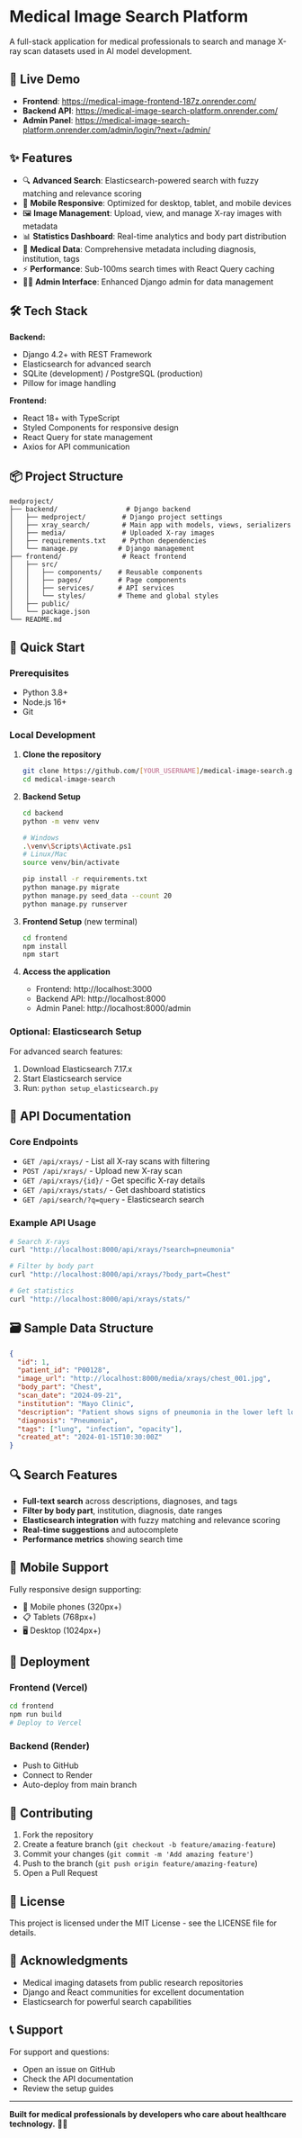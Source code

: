 # Medical Image Search Platform

A full-stack application for medical professionals to search and manage X-ray scan datasets used in AI model development.

## 🚀 Live Demo

- **Frontend**: https://medical-image-frontend-187z.onrender.com/
- **Backend API**: https://medical-image-search-platform.onrender.com/
- **Admin Panel**: https://medical-image-search-platform.onrender.com/admin/login/?next=/admin/

## ✨ Features

- 🔍 **Advanced Search**: Elasticsearch-powered search with fuzzy matching and relevance scoring
- 📱 **Mobile Responsive**: Optimized for desktop, tablet, and mobile devices
- 🖼️ **Image Management**: Upload, view, and manage X-ray images with metadata
- 📊 **Statistics Dashboard**: Real-time analytics and body part distribution
- 🏥 **Medical Data**: Comprehensive metadata including diagnosis, institution, tags
- ⚡ **Performance**: Sub-100ms search times with React Query caching
- 👨‍⚽ **Admin Interface**: Enhanced Django admin for data management

## 🛠️ Tech Stack

**Backend:**
- Django 4.2+ with REST Framework
- Elasticsearch for advanced search
- SQLite (development) / PostgreSQL (production)
- Pillow for image handling

**Frontend:**
- React 18+ with TypeScript
- Styled Components for responsive design
- React Query for state management
- Axios for API communication

## 📦 Project Structure

```
medproject/
├── backend/                 # Django backend
│   ├── medproject/         # Django project settings
│   ├── xray_search/        # Main app with models, views, serializers
│   ├── media/              # Uploaded X-ray images
│   ├── requirements.txt    # Python dependencies
│   └── manage.py          # Django management
├── frontend/               # React frontend
│   ├── src/
│   │   ├── components/    # Reusable components
│   │   ├── pages/         # Page components
│   │   ├── services/      # API services
│   │   └── styles/        # Theme and global styles
│   ├── public/
│   └── package.json
└── README.md
```

## 🚀 Quick Start

### Prerequisites
- Python 3.8+
- Node.js 16+
- Git

### Local Development

1. **Clone the repository**
   ```bash
   git clone https://github.com/[YOUR_USERNAME]/medical-image-search.git
   cd medical-image-search
   ```

2. **Backend Setup**
   ```bash
   cd backend
   python -m venv venv
   
   # Windows
   .\venv\Scripts\Activate.ps1
   # Linux/Mac
   source venv/bin/activate
   
   pip install -r requirements.txt
   python manage.py migrate
   python manage.py seed_data --count 20
   python manage.py runserver
   ```

3. **Frontend Setup** (new terminal)
   ```bash
   cd frontend
   npm install
   npm start
   ```

4. **Access the application**
   - Frontend: http://localhost:3000
   - Backend API: http://localhost:8000
   - Admin Panel: http://localhost:8000/admin

### Optional: Elasticsearch Setup

For advanced search features:

1. Download Elasticsearch 7.17.x
2. Start Elasticsearch service
3. Run: `python setup_elasticsearch.py`

## 📖 API Documentation

### Core Endpoints

- `GET /api/xrays/` - List all X-ray scans with filtering
- `POST /api/xrays/` - Upload new X-ray scan
- `GET /api/xrays/{id}/` - Get specific X-ray details
- `GET /api/xrays/stats/` - Get dashboard statistics
- `GET /api/search/?q=query` - Elasticsearch search

### Example API Usage

```bash
# Search X-rays
curl "http://localhost:8000/api/xrays/?search=pneumonia"

# Filter by body part
curl "http://localhost:8000/api/xrays/?body_part=Chest"

# Get statistics
curl "http://localhost:8000/api/xrays/stats/"
```

## 🗃️ Sample Data Structure

```json
{
  "id": 1,
  "patient_id": "P00128",
  "image_url": "http://localhost:8000/media/xrays/chest_001.jpg",
  "body_part": "Chest",
  "scan_date": "2024-09-21",
  "institution": "Mayo Clinic",
  "description": "Patient shows signs of pneumonia in the lower left lobe.",
  "diagnosis": "Pneumonia",
  "tags": ["lung", "infection", "opacity"],
  "created_at": "2024-01-15T10:30:00Z"
}
```

## 🔍 Search Features

- **Full-text search** across descriptions, diagnoses, and tags
- **Filter by body part**, institution, diagnosis, date ranges
- **Elasticsearch integration** with fuzzy matching and relevance scoring
- **Real-time suggestions** and autocomplete
- **Performance metrics** showing search time

## 📱 Mobile Support

Fully responsive design supporting:
- 📱 Mobile phones (320px+)
- 📋 Tablets (768px+)
- 🖥️ Desktop (1024px+)

## 🚀 Deployment

### Frontend (Vercel)
```bash
cd frontend
npm run build
# Deploy to Vercel
```

### Backend (Render)
- Push to GitHub
- Connect to Render
- Auto-deploy from main branch

## 🤝 Contributing

1. Fork the repository
2. Create a feature branch (`git checkout -b feature/amazing-feature`)
3. Commit your changes (`git commit -m 'Add amazing feature'`)
4. Push to the branch (`git push origin feature/amazing-feature`)
5. Open a Pull Request

## 📄 License

This project is licensed under the MIT License - see the LICENSE file for details.

## 🙏 Acknowledgments

- Medical imaging datasets from public research repositories
- Django and React communities for excellent documentation
- Elasticsearch for powerful search capabilities

## 📞 Support

For support and questions:
- Open an issue on GitHub
- Check the API documentation
- Review the setup guides

---

**Built for medical professionals by developers who care about healthcare technology.** 🏥✨ 
